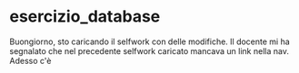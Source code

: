 # esercizio_database
Buongiorno, sto caricando il selfwork con delle modifiche. Il docente mi ha segnalato che nel precedente selfwork caricato mancava un link nella nav. Adesso c'è
